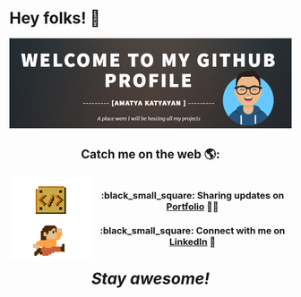 # Hey folks! 👋
<img src="https://github.com/Amatya27/Amatya27/blob/master/wallpaper.PNG?raw=true">
<h2 align='center'>    Catch me on the web 🌎:</h2>
<img align="left" src="https://github.com/Amatya27/Amatya27/blob/master/game.gif" width="150" height="150">
<h3 align='center'><br> :black_small_square: Sharing updates on <a href="https://amatya27.github.io/">Portfolio</a> ✍🏾</h3>
<h3 align='center'> :black_small_square: Connect with me on <a href="https://www.linkedin.com/in/amatya-katyayan/">LinkedIn</a> 💼</h3>
<h1 align='center'><i>Stay awesome!</i></h1>
